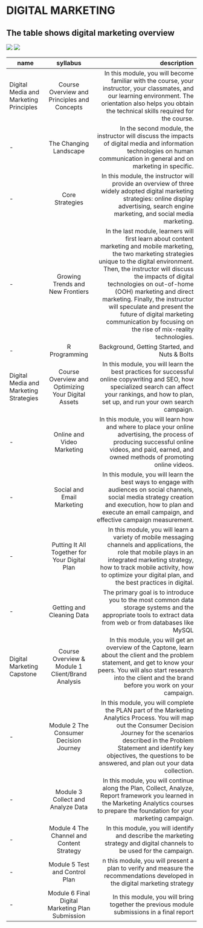 # DIGITAL MARKETING
## The table shows digital marketing overview
![](https://cdn.softwaretestinghelp.com/wp-content/qa/uploads/2019/02/SQL-Vs-NoSQL-Databases.png)
![](https://www.webcomtechnologiesusa.com/wp-content/uploads/2019/11/digital-marketing-840x450.jpg)





| name       | syllabus        | description  |  
| ------------- |:-------------:| -----:| 
| Digital Media and Marketing Principles    | Course Overview and Principles and Concepts|In this module, you will become familiar with the course, your instructor, your classmates, and our learning environment. The orientation also helps you obtain the technical skills required for the course.|
|  -     |  The Changing Landscape | In the second module, the instructor will discuss the impacts of digital media and information technologies on human communication in general and on marketing in specific. |  
| - | Core Strategies | In this module, the instructor will provide an overview of three widely adopted digital marketing strategies: online display advertising, search engine marketing, and social media marketing.  | 
| -|  Growing Trends and New Frontiers|In the last module, learners will first learn about content marketing and mobile marketing, the two marketing strategies unique to the digital environment. Then, the instructor will discuss the impacts of digital technologies on out-of-home (OOH) marketing and direct marketing. Finally, the instructor will speculate and present the future of digital marketing communication by focusing on the rise of mix-reality technologies.|
| -|R Programming|Background, Getting Started, and Nuts & Bolts|
|Digital Media and Marketing Strategies| Course Overview and Optimizing Your Digital Assets| In this module, you will learn the best practices for successful online copywriting and SEO, how specialized search can affect your rankings, and how to plan, set up, and run your own search campaign.|
|-|Online and Video Marketing| In this module, you will learn how and where to place your online advertising, the process of producing successful online videos, and paid, earned, and owned methods of promoting online videos.|
|-|Social and Email Marketing|In this module, you will learn the best ways to engage with audiences on social channels, social media strategy creation and execution, how to plan and execute an email campaign, and effective campaign measurement.|
|-|Putting It All Together for Your Digital Plan|In this module, you will learn a variety of mobile messaging channels and applications, the role that mobile plays in an integrated marketing strategy, how to track mobile activity, how to optimize your digital plan, and the best practices in digital.|
|-|Getting and Cleaning Data |The primary goal is to introduce you to the most common data storage systems and the appropriate tools to extract data from web or from databases like MySQL|
|Digital Marketing Capstone|Course Overview & Module 1 Client/Brand Analysis|In this module, you will get an overview of the Captone, learn about the client and the problem statement, and get to know your peers. You will also start research into the client and the brand before you work on your campaign.|
|-|Module 2 The Consumer Decision Journey|In this module, you will complete the PLAN part of the Marketing Analytics Process. You will map out the Consumer Decision Journey for the scenarios described in the Problem Statement and identify key objectives, the questions to be answered, and plan out your data collection.|
|-|Module 3 Collect and Analyze Data|In this module, you will continue along the Plan, Collect, Analyze, Report framework you learned in the Marketing Analytics courses to prepare the foundation for your marketing campaign.|
|-|Module 4 The Channel and Content Strategy|In this module, you will identify and describe the marketing strategy and digital channels to be used for the campaign.|
|-|Module 5 Test and Control Plan|n this module, you will present a plan to verify and measure the recommendations developed in the digital marketing strategy|
|-|Module 6 Final Digital Marketing Plan Submission|In this module, you will bring together the previous module submissions in a final report|


